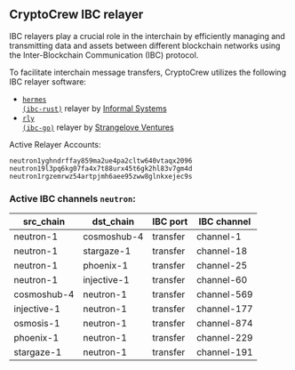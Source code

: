 ## CryptoCrew IBC relayer
IBC relayers play a crucial role in the interchain by efficiently managing and transmitting data and assets between different blockchain networks using the Inter-Blockchain Communication (IBC) protocol.

To facilitate interchain message transfers, CryptoCrew utilizes the following IBC relayer software: 
- <a href="https://github.com/informalsystems/hermes"><code>hermes (ibc-rust)</code></a> relayer by [Informal Systems](https://github.com/informalsystems)
- <a href="https://github.com/cosmos/relayer"><code>rly (ibc-go)</code></a> relayer by [Strangelove Ventures](https://github.com/strangelove-ventures)

Active Relayer Accounts:
```
neutron1yghndrffay859ma2ue4pa2cltw640vtaqx2096
neutron19l3pq6kg07fa4x7t88urx45t6gk2hl83v7gm4d
neutron1rgzemrwz54artpjmh6aee95zww8glnkxejec9s
```

### Active IBC channels `neutron`:
| src_chain | dst_chain | IBC port | IBC channel |
| --------------- | --------------- | ------------ | ------------------- |
| neutron-1 | cosmoshub-4 | transfer | channel-1 |
| neutron-1 | stargaze-1 | transfer | channel-18 |
| neutron-1 | phoenix-1 | transfer | channel-25 |
| neutron-1 | injective-1 | transfer | channel-60 |
| cosmoshub-4 | neutron-1 | transfer | channel-569 |
| injective-1 | neutron-1 | transfer | channel-177 |
| osmosis-1 | neutron-1 | transfer | channel-874 |
| phoenix-1 | neutron-1 | transfer | channel-229 |
| stargaze-1 | neutron-1 | transfer | channel-191 |